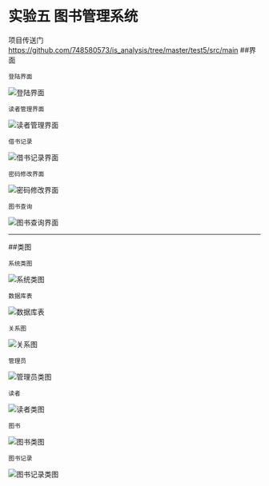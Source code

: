 实验五  图书管理系统 
==
项目传送门
<https://github.com/748580573/is_analysis/tree/master/test5/src/main>
##界面
````
登陆界面
````
![登陆界面](../test5/1.PNG)
````
读者管理界面
````
![读者管理界面](../test5/2.PNG)
````
借书记录
````
![借书记录界面](../test5/3.PNG)
````
密码修改界面
````
![密码修改界面](../test5/4.PNG)
````
图书查询
````
![图书查询界面](../test5/5.PNG)
- - -
##类图
````
系统类图
````
![系统类图](../test5/system.png)
````
数据库表
````
![数据库表](../test5/数据库表.png)
````
关系图
````
![关系图](../test5/relate.png)
````
管理员
````
![管理员类图](../test5/admin.png)
````
读者
````
![读者类图](../test5/reader.png)
````
图书
````
![图书类图](../test5/book.png)
````
图书记录
````
![图书记录类图](../test5/lead_list.png)
